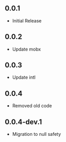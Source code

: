 ## 0.0.1

* Initial Release

## 0.0.2

* Update mobx

## 0.0.3

* Update intl

## 0.0.4

* Removed old code

## 0.0.4-dev.1

* Migration to null safety